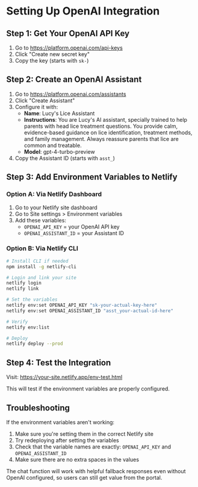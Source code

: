 # Setting Up OpenAI Integration

## Step 1: Get Your OpenAI API Key

1. Go to https://platform.openai.com/api-keys
2. Click "Create new secret key"
3. Copy the key (starts with `sk-`)

## Step 2: Create an OpenAI Assistant

1. Go to https://platform.openai.com/assistants
2. Click "Create Assistant"
3. Configure it with:
   - **Name**: Lucy's Lice Assistant
   - **Instructions**: You are Lucy's AI assistant, specially trained to help parents with head lice treatment questions. You provide calm, evidence-based guidance on lice identification, treatment methods, and family management. Always reassure parents that lice are common and treatable.
   - **Model**: gpt-4-turbo-preview
4. Copy the Assistant ID (starts with `asst_`)

## Step 3: Add Environment Variables to Netlify

### Option A: Via Netlify Dashboard
1. Go to your Netlify site dashboard
2. Go to Site settings > Environment variables
3. Add these variables:
   - `OPENAI_API_KEY` = your OpenAI API key
   - `OPENAI_ASSISTANT_ID` = your Assistant ID

### Option B: Via Netlify CLI
```bash
# Install CLI if needed
npm install -g netlify-cli

# Login and link your site
netlify login
netlify link

# Set the variables
netlify env:set OPENAI_API_KEY "sk-your-actual-key-here"
netlify env:set OPENAI_ASSISTANT_ID "asst_your-actual-id-here"

# Verify
netlify env:list

# Deploy
netlify deploy --prod
```

## Step 4: Test the Integration

Visit: https://your-site.netlify.app/env-test.html

This will test if the environment variables are properly configured.

## Troubleshooting

If the environment variables aren't working:

1. Make sure you're setting them in the correct Netlify site
2. Try redeploying after setting the variables
3. Check that the variable names are exactly: `OPENAI_API_KEY` and `OPENAI_ASSISTANT_ID`
4. Make sure there are no extra spaces in the values

The chat function will work with helpful fallback responses even without OpenAI configured, so users can still get value from the portal.